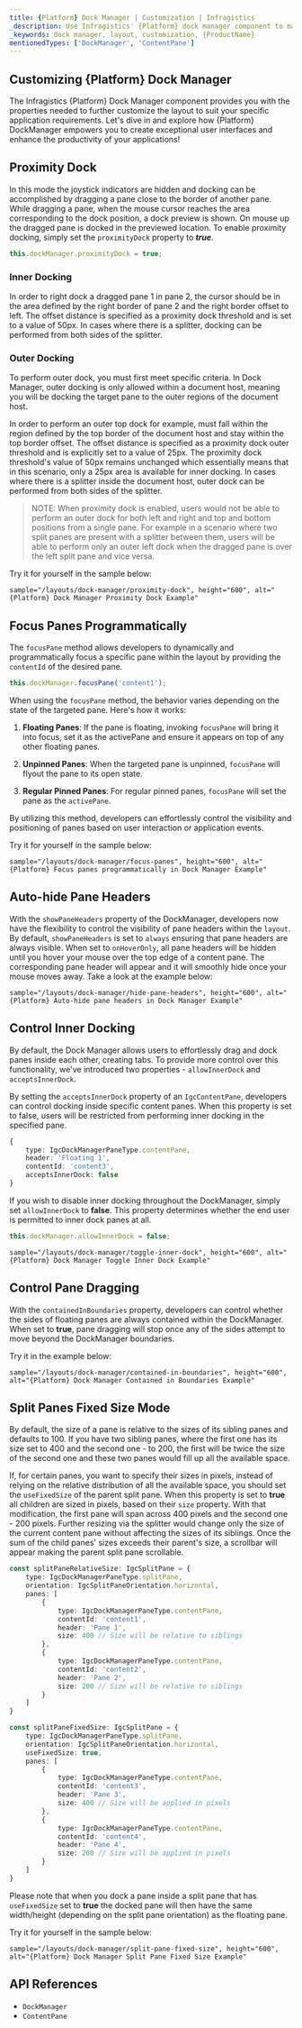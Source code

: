 ```yaml
---
title: {Platform} Dock Manager | Customization | Infragistics
_description: Use Infragistics' {Platform} dock manager component to manage the layout through panes, with the ability to customize it. Check out {ProductName} dock manager tutorials!
_keywords: dock manager, layout, customization, {ProductName}
mentionedTypes: ['DockManager', 'ContentPane']
---
```


## Customizing {Platform} Dock Manager

The Infragistics {Platform} Dock Manager component provides you with the properties needed to further customize the layout to suit your specific application requirements.
Let's dive in and explore how {Platform} DockManager empowers you to create exceptional user interfaces and enhance the productivity of your applications!

<div class="divider--half"></div>

## Proximity Dock

In this mode the joystick indicators are hidden and docking can be accomplished by dragging a pane close to the border of another pane. While dragging a pane, when the mouse cursor reaches the area corresponding to the dock position, a dock preview is shown. On mouse up the dragged pane is docked in the previewed location. To enable proximity docking, simply set the `proximityDock` property to ***true***.

```ts
this.dockManager.proximityDock = true;
```

### Inner Docking

In order to right dock a dragged pane 1 in pane 2, the cursor should be in the area defined by the right border of pane 2 and the right border offset to left. The offset distance is specified as a proximity dock threshold and is set to a value of 50px. In cases where there is a splitter, docking can be performed from both sides of the splitter.

### Outer Docking
To perform outer dock, you must first meet specific criteria. In Dock Manager, outer docking is only allowed within a document host, meaning you will be docking the target pane to the outer regions of the document host.

In order to perform an outer top dock for example, must fall within the region defined by the top border of the document host and stay within the top border offset. The offset distance is specified as a proximity dock outer threshold and is explicitly set to a value of 25px. The proximity dock threshold's value of 50px remains unchanged which essentially means that in this scenario, only a 25px area is available for inner docking. In cases where there is a splitter inside the document host, outer dock can be performed from both sides of the splitter.

> NOTE: When proximity dock is enabled, users would not be able to perform an outer dock for both left and right and top and bottom positions from a single pane. For example in a scenario where two split panes are present with a splitter between them, users will be able to perform only an outer left dock when the dragged pane is over the left split pane and vice versa.

Try it for yourself in the sample below:

`sample="/layouts/dock-manager/proximity-dock", height="600", alt="{Platform} Dock Manager Proximity Dock Example"`

## Focus Panes Programmatically

The `focusPane` method allows developers to dynamically and programmatically focus a specific pane within the layout by providing the `contentId` of the desired pane.

```ts
this.dockManager.focusPane('content1');
```

When using the `focusPane` method, the behavior varies depending on the state of the targeted pane. Here's how it works:

1. **Floating Panes**: If the pane is floating, invoking `focusPane` will bring it into focus, set it as the activePane and ensure it appears on top of any other floating panes.

2. **Unpinned Panes**: When the targeted pane is unpinned, `focusPane` will flyout the pane to its open state.

3. **Regular Pinned Panes**: For regular pinned panes, `focusPane` will set the pane as the `activePane`.


By utilizing this method, developers can effortlessly control the visibility and positioning of panes based on user interaction or application events.

Try it for yourself in the sample below:

`sample="/layouts/dock-manager/focus-panes", height="600", alt="{Platform} Focus panes programmatically in Dock Manager Example"`


## Auto-hide Pane Headers

With the `showPaneHeaders` property of the DockManager, developers now have the flexibility to control the visibility of pane headers within the `layout`. By default, `showPaneHeaders` is set to `always` ensuring that pane headers are always visible. When set to `onHoverOnly`, all pane headers will be hidden until you hover your mouse over the top edge of a content pane. The corresponding pane header will appear and it will smoothly hide once your mouse moves away. Take a look at the example below: 

`sample="/layouts/dock-manager/hide-pane-headers", height="600", alt="{Platform} Auto-hide pane headers in Dock Manager Example"`

## Control Inner Docking
By default, the Dock Manager allows users to effortlessly drag and dock panes inside each other, creating tabs. To provide more control over this functionality, we've introduced two properties - `allowInnerDock` and `acceptsInnerDock`.

By setting the `acceptsInnerDock` property of an `IgcContentPane`, developers can control docking inside specific content panes. When this property is set to false, users will be restricted from performing inner docking in the specified pane.


```ts
{
    type: IgcDockManagerPaneType.contentPane,
    header: 'Floating 1',
    contentId: 'content3',
    acceptsInnerDock: false
}
```

If you wish to disable inner docking throughout the DockManager, simply set `allowInnerDock` to **false**. This property determines whether the end user is permitted to inner dock panes at all.


```ts
this.dockManager.allowInnerDock = false;
```

`sample="/layouts/dock-manager/toggle-inner-dock", height="600", alt="{Platform} Dock Manager Toggle Inner Dock Example"`

## Control Pane Dragging 

With the `containedInBoundaries` property, developers can control whether the sides of floating panes are always contained within the DockManager. When set to **true**, pane dragging will stop once any of the sides attempt to move beyond the DockManager boundaries.


Try it in the example below:

`sample="/layouts/dock-manager/contained-in-boundaries", height="600", alt="{Platform} Dock Manager Contained in Boundaries Example"`

## Split Panes Fixed Size Mode

By default, the size of a pane is relative to the sizes of its sibling panes and defaults to 100. If you have two sibling panes, where the first one has its size set to 400 and the second one - to 200, the first will be twice the size of the second one and these two panes would fill up all the available space.

If, for certain panes, you want to specify their sizes in pixels, instead of relying on the relative distribution of all the available space, you should set the `useFixedSize` of the parent split pane. When this property is set to **true** all children are sized in pixels, based on their `size` property. With that modification, the first pane will span across 400 pixels and the second one - 200 pixels. Further resizing via the splitter would change only the size of the current content pane without affecting the sizes of its siblings. Once the sum of the child panes' sizes exceeds their parent's size, a scrollbar will appear making the parent split pane scrollable.


```ts
const splitPaneRelativeSize: IgcSplitPane = {
    type: IgcDockManagerPaneType.splitPane,
    orientation: IgcSplitPaneOrientation.horizontal,
    panes: [
        {
            type: IgcDockManagerPaneType.contentPane,
            contentId: 'content1',
            header: 'Pane 1',
            size: 400 // Size will be relative to siblings
        },
        {
            type: IgcDockManagerPaneType.contentPane,
            contentId: 'content2',
            header: 'Pane 2',
            size: 200 // Size will be relative to siblings
        }
    ]
}

const splitPaneFixedSize: IgcSplitPane = {
    type: IgcDockManagerPaneType.splitPane,
    orientation: IgcSplitPaneOrientation.horizontal,
    useFixedSize: true,
    panes: [
        {
            type: IgcDockManagerPaneType.contentPane,
            contentId: 'content3',
            header: 'Pane 3',
            size: 400 // Size will be applied in pixels
        },
        {
            type: IgcDockManagerPaneType.contentPane,
            contentId: 'content4',
            header: 'Pane 4',
            size: 200 // Size will be applied in pixels
        }
    ]
}
```

Please note that when you dock a pane inside a split pane that has `useFixedSize` set to **true** the docked pane will then have the same width/height (depending on the split pane orientation) as the floating pane.

Try it for yourself in the sample below:

`sample="/layouts/dock-manager/split-pane-fixed-size", height="600", alt="{Platform} Dock Manager Split Pane Fixed Size Example"`

## API References

 - `DockManager`
 - `ContentPane`
